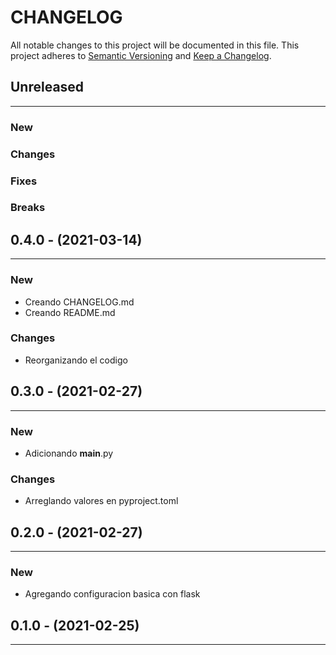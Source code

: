 # CHANGELOG

All notable changes to this project will be documented in this file.
This project adheres to [Semantic Versioning](http://semver.org/) and [Keep a Changelog](http://keepachangelog.com/).



## Unreleased
---

### New

### Changes

### Fixes

### Breaks


## 0.4.0 - (2021-03-14)
---

### New
* Creando CHANGELOG.md
* Creando README.md

### Changes
* Reorganizando el codigo


## 0.3.0 - (2021-02-27)
---

### New
* Adicionando __main__.py

### Changes
* Arreglando valores en pyproject.toml


## 0.2.0 - (2021-02-27)
---

### New
* Agregando configuracion basica con flask


## 0.1.0 - (2021-02-25)
---

